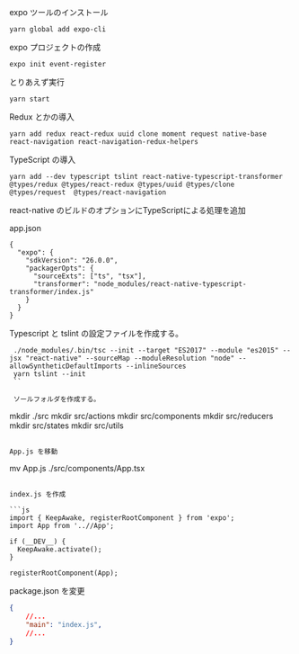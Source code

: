 expo ツールのインストール

```
yarn global add expo-cli
```

expo プロジェクトの作成

```
expo init event-register
```

とりあえず実行

```
yarn start
```

Redux とかの導入

```
yarn add redux react-redux uuid clone moment request native-base react-navigation react-navigation-redux-helpers
```

TypeScript の導入

```
yarn add --dev typescript tslint react-native-typescript-transformer @types/redux @types/react-redux @types/uuid @types/clone @types/request  @types/react-navigation
```

react-native のビルドのオプションにTypeScriptによる処理を追加

app.json

```
{
  "expo": {
    "sdkVersion": "26.0.0",
    "packagerOpts": {
      "sourceExts": ["ts", "tsx"],
      "transformer": "node_modules/react-native-typescript-transformer/index.js"
    }
  }
}
```

Typescript と tslint の設定ファイルを作成する。

```
 ./node_modules/.bin/tsc --init --target "ES2017" --module "es2015" --jsx "react-native" --sourceMap --moduleResolution "node" --allowSyntheticDefaultImports --inlineSources
 yarn tslint --init
 ``

 ソールフォルダを作成する。

```
mkdir ./src
mkdir src/actions
mkdir src/components
mkdir src/reducers
mkdir src/states
mkdir src/utils
```

App.js を移動

```
mv App.js ./src/components/App.tsx
```

index.js を作成

```js
import { KeepAwake, registerRootComponent } from 'expo';
import App from '..//App';

if (__DEV__) {
  KeepAwake.activate();
}

registerRootComponent(App);
```

package.json を変更

```json
{
    //...
    "main": "index.js",
    //...
}
```

